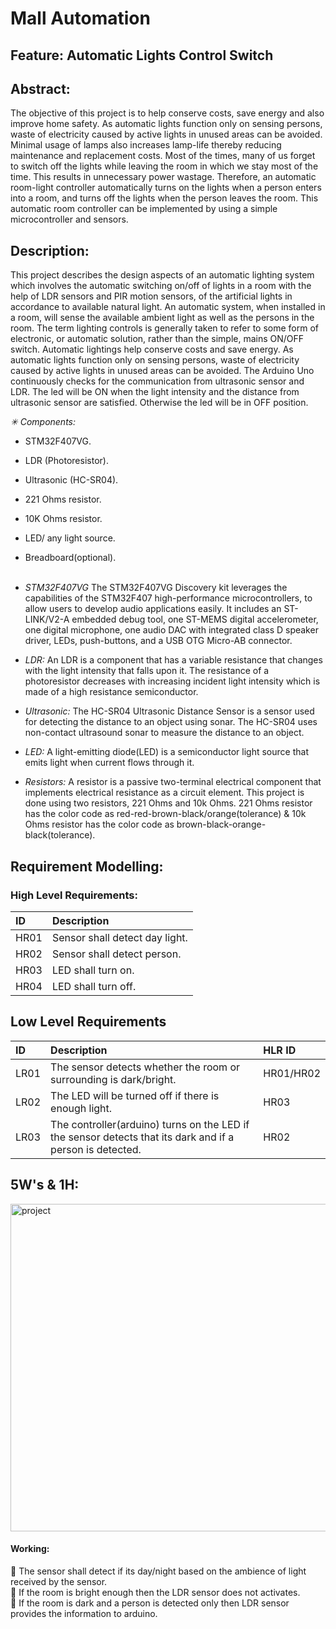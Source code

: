 # Mall Automation

## Feature: Automatic Lights Control Switch


## Abstract:

The objective of this project is to help conserve costs, save energy and also improve home safety. As automatic lights function only on sensing persons, waste of electricity caused by active lights in unused areas can be avoided. Minimal usage of lamps also increases lamp-life thereby reducing maintenance and replacement costs. Most of the times, many of us forget to switch off the lights while leaving the room in which we stay most of the time. This results in unnecessary power wastage. Therefore, an automatic room-light controller automatically turns on the lights when a person enters into a room, and turns off the lights when the person leaves the room. This automatic room controller can be implemented by using a simple microcontroller and sensors.

## Description:

This project describes the design aspects of an automatic lighting system which involves the automatic switching on/off of lights in a room with the help of LDR sensors and PIR motion sensors, of the artificial lights in accordance to available natural light. An automatic system, when installed in a room, will sense the available ambient light as well as the persons in the room. The term lighting controls is generally taken to refer to some form of electronic, or automatic solution, rather than the simple, mains ON/OFF switch. Automatic lightings help conserve costs and save energy. As automatic lights function only on sensing persons, waste of electricity caused by active lights in unused areas can be avoided. The Arduino Uno continuously checks for the communication from ultrasonic sensor and LDR. The led will be ON when the light intensity and the distance from ultrasonic sensor are satisfied. Otherwise the led will be in OFF position.</br>


*✳ Components:*

* STM32F407VG.</br>
* LDR (Photoresistor).</br>
* Ultrasonic (HC-SR04).</br>
* 221 Ohms resistor.</br>
* 10K Ohms resistor.</br>
* LED/ any light source.</br>
* Breadboard(optional).</br></br>

* _STM32F407VG_ The STM32F407VG Discovery kit leverages the capabilities of the STM32F407 high-performance microcontrollers, to allow users to develop audio applications easily. It includes an ST-LINK/V2-A embedded debug tool, one ST-MEMS digital accelerometer, one digital microphone, one audio DAC with integrated class D speaker driver, LEDs, push-buttons, and a USB OTG Micro-AB connector.</br>

* _LDR:_ An LDR is a component that has a variable resistance that changes with the light intensity that falls upon it. The resistance of a photoresistor decreases with increasing incident light intensity which is made of a high resistance semiconductor.</br>

* _Ultrasonic:_ The HC-SR04 Ultrasonic Distance Sensor is a sensor used for detecting the distance to an object using sonar. The HC-SR04 uses non-contact ultrasound sonar to measure the distance to an object.</br>

* _LED:_ A light-emitting diode(LED) is a semiconductor light source that emits light when current flows through it.</br>

* _Resistors:_ A resistor is a passive two-terminal electrical component that implements electrical resistance as a circuit element. This project is done using two resistors, 221 Ohms and 10k Ohms. 221 Ohms resistor has the color code as red-red-brown-black/orange(tolerance) & 10k Ohms resistor has the color code as brown-black-orange-black(tolerance).</br>

## Requirement Modelling:

### High Level Requirements:

|ID|Description|
|:---|:---|
|HR01|Sensor shall detect day light.|
|HR02|Sensor shall detect person.|
|HR03|LED shall turn on.|
|HR04|LED shall turn off.|

## Low Level Requirements

|ID|Description|HLR ID|
|:---|:---|:---|
|LR01|The sensor detects whether the room or surrounding is dark/bright.|HR01/HR02|
|LR02|The LED will be turned off if there is enough light.|HR03|
|LR03|The controller(arduino) turns on the LED if the sensor detects that its dark and if a person is detected.|HR02|


## 5W's & 1H:
<img width="524" alt="project" src="https://user-images.githubusercontent.com/98941312/163315337-798f67cf-0e81-44b7-8ccf-33390907541f.png">





#### Working: 

🔸 The sensor shall detect if its day/night based on the ambience of light received by the sensor.</br>
🔸 If the room is bright enough then the LDR sensor does not activates.</br>
🔸 If the room is dark and a person is detected only then LDR sensor provides the information to arduino.</br>
